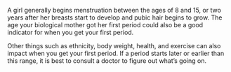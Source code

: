 A girl generally begins menstruation between the ages of 8 and 15, or two years after her breasts start to develop and pubic hair begins to grow. The age your biological mother got her first period could also be a good indicator for when you get your first period.  

Other things such as ethnicity, body weight, health, and exercise can also impact when you get your first period. If a period starts later or earlier than this range, it is best to consult a doctor to figure out what’s going on. 